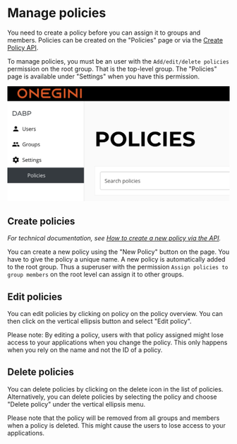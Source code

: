 # Manage policies

You need to create a policy before you can assign it to groups and members.
Policies can be created on the "Policies" page or via the [Create Policy API](../technical/create-policy-via-api.md). 

To manage policies, you must be an user with the `Add/edit/delete policies` permission on the root group. 
That is the top-level group. 
The "Policies" page is available under "Settings" when you have this permission.

![Policies page](../../img/policies-page.png)

## Create policies
*For technical documentation, see [How to create a new policy via the API](../technical/create-policy-via-api.md).*

You can create a new policy using the "New Policy" button on the page. You have to give the policy a unique name.
A new policy is automatically added to the root group. 
Thus a superuser with the permission `Assign policies to group members` on the root level can assign it to other groups.

## Edit policies
You can edit policies by clicking on policy on the policy overview. 
You can then click on the vertical ellipsis button and select "Edit policy".

Please note: By editing a policy, users with that policy assigned might lose access to your applications when you change the policy. This only happens when you rely on the name and not the ID of a policy.

## Delete policies 
You can delete policies by clicking on the delete icon in the list of policies.
Alternatively, you can delete policies by selecting the policy and choose "Delete policy" under the vertical ellipsis menu.

Please note that the policy will be removed from all groups and members when a policy is deleted.
This might cause the users to lose access to your applications. 
